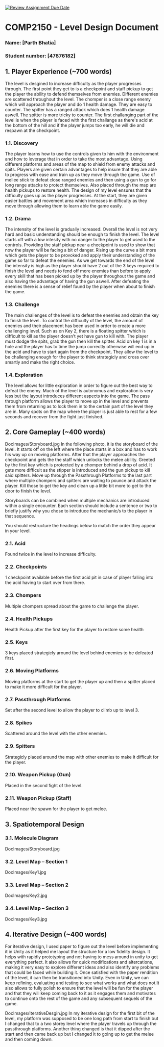 [![Review Assignment Due Date](https://classroom.github.com/assets/deadline-readme-button-24ddc0f5d75046c5622901739e7c5dd533143b0c8e959d652212380cedb1ea36.svg)](https://classroom.github.com/a/YyUO0xtt)
# COMP2150  - Level Design Document
### Name: [Parth Bhatia]
### Student number: [47876182] 

## 1. Player Experience (~700 words)
The level is desgined to increase difficulty as the player progresses through. The first point they get to is a checkpoint and staff pickup to get the player the ability to defend themselves from enemies. Different enemies are scattered throughout the level. The chomper is a close range enemy which will approach the player and do 1 health damage. They are easy to counter. The spitter has a ranged attack which does 1 health damage aswell. The spitter is more tricky to counter. The first challanging part of the level is when the player is faced with the first challange as there's acid at the bottom of the hill and if the player jumps too early, he will die and respawn at the checkpoint. 

### 1.1. Discovery
The player learns how to use the controls given to him with the environment and how to leverage that in order to take the most advantage. Using different platforms and areas of the map to shield from enemy attacks and spits. Players are given certain advantages to help insure that they are able to progress with ease and train up as they move through the game. Use of mellee stick to defeat close ranged enemies and then using a gun to go for long range attacks to protect themselves. Also placed through the map are health pickups to restore health. The design of my level ensures that the difficulty goes up as the player progresses. At the start, they are given easier battles and movement area which increases in difficulty as they move through allowing them to learn able the game easily.
### 1.2. Drama
The intensity of the level is gradually increased. Overall the level is not very hard and basic understanding should be enough to finish the level. The level starts off with a low intesity with no danger to the player to get used to the controls. Providing the staff pickup near a checkpoint is used to show that now the player will be facing a bit of danger. Rising up the curve a bit more which gets the player to be provoked and apply their understanding of the game so far to defeat the enemies. As we get towards the end of the level the intensity is high as the player should have 2 out of the 3 keys required to finish the level and needs to fend off more enemies than before to apply every skill that has been picked up by the player throughout the game and also having the advantage of having the gun aswell. After defeating the enemies there is a sense of relief found by the player when about to finish the game.
### 1.3. Challenge
The main challenges of the level is to defeat the enemies and obtain the key to finish the level. To control the difficulty of the level, the amount of enemies and their placement has been used in order to create a more challenging level. Such as on Key 2, there is a floating spitter which is difficult to kill as the player doesn't yet have gun to kill with. The player must dodge the spits, grab the gun then kill the spitter. Acid on key 1 is in a hole and the player has to time the jump correctly otherwise will end up in the acid and have to start again from the checkpoint. They allow the level to be challenging enough for the player to think strategicly and cross over smartly and make the right choice.
### 1.4. Exploration
The level allows for little exploration in order to figure out the best way to defeat the enemy. Much of the level is autonomus and exploration is very less but the layout introduces different aspects into the game. The pass through platform allows the player to move up in the level and prevents them from returning as to lock them in to the certain part of the level they are in. Many spots on the map where the player is just able to rest for a few seconds and recover from the fight just finished.

## 2. Core Gameplay (~400 words)
DocImages/Storyboard.jpg
In the following photo, it is the storyboard of the level. It starts off on the left where the place starts in a box and has to work his way up on moving platforms. After that the player approaches the checkpoint and gets the the staff which unlocks the melee ability. Greeted by the first key which is protected by a chomper behind a drop of acid. It gets more difficult as the stipper is introduced and the gun pickup to kill said spitters. Move up through the Passthrough Platforms to the last part where multiple chompers and spitters are waiting to pounce and attack the player. Kill those to get the key and clean up a little bit more to get to the door to finish the level. 

Storyboards can be combined when multiple mechanics are introduced within a single encounter. Each section should include a sentence or two to briefly justify why you chose to introduce the mechanic/s to the player in that sequence.

You should restructure the headings below to match the order they appear in your level.

### 2.1. Acid
Found twice in the level to increase difficulty.
### 2.2. Checkpoints
1 checkpoint available before the first acid pit in case of player falling into the acid having to start over from there.
### 2.3. Chompers
Multiple chompers spread about the game to challenge the player.
### 2.4. Health Pickups
Health Pickup after the first key for the player to restore some health
### 2.5. Keys
3 keys placed strategicly around the level behind enemies to be defeated first.
### 2.6. Moving Platforms
Moving platforms at the start to get the player up and then a spitter placed to make it more difficult for the player.
### 2.7. Passthrough Platforms
Set after the second level to allow the player to climb up to level 3.
### 2.8. Spikes
Scattered around the level with the other enemies.
### 2.9. Spitters
Strategicly placed around the map with other enemies to make it difficult for the player.
### 2.10. Weapon Pickup (Gun)
Placed in the second fight of the level.
### 2.11. Weapon Pickup (Staff)
Placed near the spawn for the player to get melee.
## 3. Spatiotemporal Design
### 3.1. Molecule Diagram
DocImages/Storyboard.jpg
### 3.2. Level Map – Section 1
DocImages/Key1.jpg
### 3.3.	Level Map – Section 2
DocImages/Key2.jpg
### 3.4.	Level Map – Section 3
DocImages/Key3.jpg
## 4. Iterative Design (~400 words)
For iterative design, I used paper to figure out the level before implementing it in Unity as it helped me layout the structure for a low fidelity design. It helps with rapidly prototyping and not having to mess around in unity to get everything perfect. It also allows for quick modifications and altercations, making it very easy to explore different ideas and also identify any problems that could be faced while building it. Once satisfied with the paper rendition of the level, it can then be transitioned into Unity. Even in Unity, we can keep refining, evaluating and testing to see what works and what does not.It also allows to fully polish to ensure that the level will be fun for the player and that they will keep coming back to it as it engages them and motivates to continue onto the rest of the game and any subsequent sequels of the game. 

DocImages/IterativeDesgin.jpg
In my iterative design for the first bit of the level, my platform was supposed to be one long path from start to finish but I changed that to a two storey level where the player travels up through the passthrough platforms. Another thing changed is that it dipped after the start and then came back up but I changed it to going up to get the melee and then coming down.



